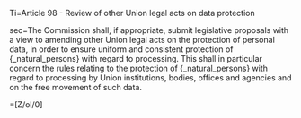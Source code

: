 Ti=Article 98 - Review of other Union legal acts on data protection

sec=The Commission shall, if appropriate, submit legislative proposals with a view to amending other Union legal acts on the protection of personal data, in order to ensure uniform and consistent protection of {_natural_persons} with regard to processing. This shall in particular concern the rules relating to the protection of {_natural_persons} with regard to processing by Union institutions, bodies, offices and agencies and on the free movement of such data.

=[Z/ol/0]
